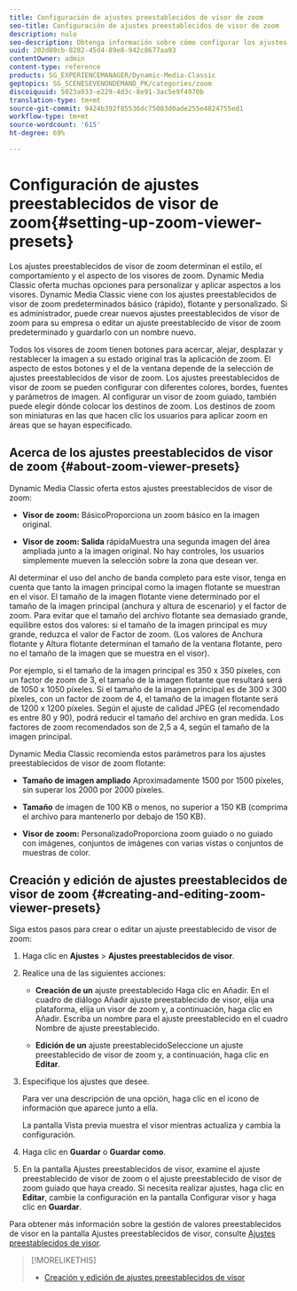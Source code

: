 ```yaml
---
title: Configuración de ajustes preestablecidos de visor de zoom
seo-title: Configuración de ajustes preestablecidos de visor de zoom
description: nulo
seo-description: Obtenga información sobre cómo configurar los ajustes preestablecidos de visor de zoom.
uuid: 202d80cb-8282-45d4-89e8-942c8677aa93
contentOwner: admin
content-type: reference
products: SG_EXPERIENCEMANAGER/Dynamic-Media-Classic
geptopics: SG_SCENESEVENONDEMAND_PK/categories/zoom
discoiquuid: 5023a933-e229-4d3c-8e91-3ac5e9f4970b
translation-type: tm+mt
source-git-commit: 9424b392f85536dc75083d0ade255e4824755ed1
workflow-type: tm+mt
source-wordcount: '615'
ht-degree: 69%

---
```



# Configuración de ajustes preestablecidos de visor de zoom{#setting-up-zoom-viewer-presets}

Los ajustes preestablecidos de visor de zoom determinan el estilo, el comportamiento y el aspecto de los visores de zoom. Dynamic Media Classic oferta muchas opciones para personalizar y aplicar aspectos a los visores. Dynamic Media Classic viene con los ajustes preestablecidos de visor de zoom predeterminados básico (rápido), flotante y personalizado. Si es administrador, puede crear nuevos ajustes preestablecidos de visor de zoom para su empresa o editar un ajuste preestablecido de visor de zoom predeterminado y guardarlo con un nombre nuevo.

Todos los visores de zoom tienen botones para acercar, alejar, desplazar y restablecer la imagen a su estado original tras la aplicación de zoom. El aspecto de estos botones y el de la ventana depende de la selección de ajustes preestablecidos de visor de zoom. Los ajustes preestablecidos de visor de zoom se pueden configurar con diferentes colores, bordes, fuentes y parámetros de imagen. Al configurar un visor de zoom guiado, también puede elegir dónde colocar los destinos de zoom. Los destinos de zoom son miniaturas en las que hacen clic los usuarios para aplicar zoom en áreas que se hayan especificado.

## Acerca de los ajustes preestablecidos de visor de zoom {#about-zoom-viewer-presets}

Dynamic Media Classic oferta estos ajustes preestablecidos de visor de zoom:

* **Visor de zoom:**
BásicoProporciona un zoom básico en la imagen original.

* **Visor de zoom: Salida**
rápidaMuestra una segunda imagen del área ampliada junto a la imagen original. No hay controles, los usuarios simplemente mueven la selección sobre la zona que desean ver.

Al determinar el uso del ancho de banda completo para este visor, tenga en cuenta que tanto la imagen principal como la imagen flotante se muestran en el visor. El tamaño de la imagen flotante viene determinado por el tamaño de la imagen principal (anchura y altura de escenario) y el factor de zoom. Para evitar que el tamaño del archivo flotante sea demasiado grande, equilibre estos dos valores: si el tamaño de la imagen principal es muy grande, reduzca el valor de Factor de zoom. (Los valores de Anchura flotante y Altura flotante determinan el tamaño de la ventana flotante, pero no el tamaño de la imagen que se muestra en el visor).

Por ejemplo, si el tamaño de la imagen principal es 350 x 350 píxeles, con un factor de zoom de 3, el tamaño de la imagen flotante que resultará será de 1050 x 1050 píxeles. Si el tamaño de la imagen principal es de 300 x 300 píxeles, con un factor de zoom de 4, el tamaño de la imagen flotante será de 1200 x 1200 píxeles. Según el ajuste de calidad JPEG (el recomendado es entre 80 y 90), podrá reducir el tamaño del archivo en gran medida. Los factores de zoom recomendados son de 2,5 a 4, según el tamaño de la imagen principal.

Dynamic Media Classic recomienda estos parámetros para los ajustes preestablecidos de visor de zoom flotante:

* **Tamaño de imagen ampliado**
Aproximadamente 1500 por 1500 píxeles, sin superar los 2000 por 2000 píxeles.

* **Tamaño**
 de imagen de 100 KB o menos, no superior a 150 KB (comprima el archivo para mantenerlo por debajo de 150 KB).

* **Visor de zoom:**
PersonalizadoProporciona zoom guiado o no guiado con imágenes, conjuntos de imágenes con varias vistas o conjuntos de muestras de color.

## Creación y edición de ajustes preestablecidos de visor de zoom {#creating-and-editing-zoom-viewer-presets}

Siga estos pasos para crear o editar un ajuste preestablecido de visor de zoom:

1. Haga clic en **Ajustes** > **Ajustes preestablecidos de visor**.
1. Realice una de las siguientes acciones:

   * **Creación de un**
ajuste preestablecido Haga clic en Añadir. En el cuadro de diálogo Añadir ajuste preestablecido de visor, elija una plataforma, elija un visor de zoom y, a continuación, haga clic en Añadir. Escriba un nombre para el ajuste preestablecido en el cuadro Nombre de ajuste preestablecido.

   * **Edición de un**
ajuste preestablecidoSeleccione un ajuste preestablecido de visor de zoom y, a continuación, haga clic en 
**Editar**.

1. Especifique los ajustes que desee.

   Para ver una descripción de una opción, haga clic en el icono de información  que aparece junto a ella.

   La pantalla Vista previa muestra el visor mientras actualiza y cambia la configuración.

1. Haga clic en **Guardar** o **Guardar como**.
1. En la pantalla Ajustes preestablecidos de visor, examine el ajuste preestablecido de visor de zoom o el ajuste preestablecido de visor de zoom guiado que haya creado. Si necesita realizar ajustes, haga clic en **Editar**, cambie la configuración en la pantalla Configurar visor y haga clic en **Guardar**.

Para obtener más información sobre la gestión de valores preestablecidos de visor en la pantalla Ajustes preestablecidos de visor, consulte [Ajustes preestablecidos de visor](application-setup.md#viewer_presets).

>[!MORELIKETHIS]
>
>* [Creación y edición de ajustes preestablecidos de visor](application-setup.md#adding_and_editing_viewer_presets)

